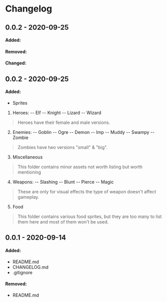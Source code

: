 # Changelog
## 0.0.2 - 2020-09-25

#### Added:
#### Removed:
#### Changed:

## 0.0.2 - 2020-09-25

#### Added:

- Sprites
1. Heroes:
-- Elf
-- Knight
-- Lizard
-- Wizard
> Heroes have their female and male versions.
2. Enemies:
-- Goblin
-- Ogre
-- Demon
-- Imp
-- Muddy
-- Swampy
-- Zombie
> Zombies have two versions "small" & "big".
3. Miscellaneous
> This folder contains minor assets not worth listing but worth mentioning
4. Weapons:
-- Slashing
-- Blunt
-- Pierce
-- Magic
> These are only for visual effects the type of weapon doesn't affect gameplay.
5. Food
> This folder contains various food sprites, but they are too many to list them here and most of them won't be used.

## 0.0.1 - 2020-09-14
#### Added:
- README.md
- CHANGELOG.md
- .gitignore

#### Removed:
- README.md